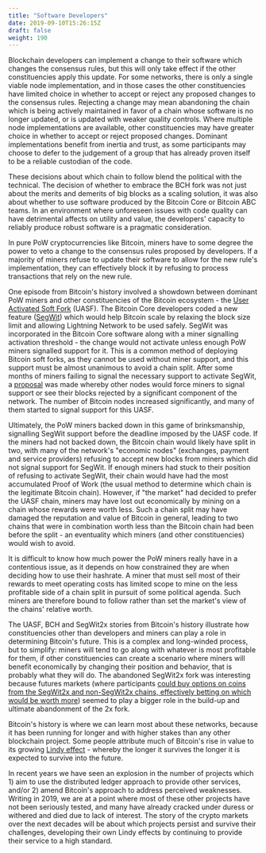 ```yaml
---
title: "Software Developers"
date: 2019-09-10T15:26:15Z
draft: false
weight: 190
---
```




Blockchain developers can implement a change to their software which changes the consensus rules, but this will only take effect if the other constituencies apply this update. For some networks, there is only a single viable node implementation, and in those cases the other constituencies have limited choice in whether to accept or reject any proposed changes to the consensus rules. Rejecting a change may mean abandoning the chain which is being actively maintained in favor of a chain whose software is no longer updated, or is updated with weaker quality controls. Where multiple node implementations are available, other constituencies may have greater choice in whether to accept or reject proposed changes. Dominant implementations benefit from inertia and trust, as some participants may choose to defer to the judgement of a group that has already proven itself to be a reliable custodian of the code. 

These decisions about which chain to follow blend the political with the technical. The decision of whether to embrace the BCH fork was not just about the merits and demerits of big blocks as a scaling solution, it was also about whether to use software produced by the Bitcoin Core or Bitcoin ABC teams. In an environment where unforeseen issues with code quality can have detrimental affects on utility and value, the developers' capacity to reliably produce robust software is a pragmatic consideration.

In pure PoW cryptocurrencies like Bitcoin, miners have to some degree the power to veto a change to the consensus rules proposed by developers. If a majority of miners refuse to update their software to allow for the new rule's implementation, they can effectively block it by refusing to process transactions that rely on the new rule. 

One episode from Bitcoin's history involved a showdown between dominant PoW miners and other constituencies of the Bitcoin ecosystem - the [User Activated Soft Fork](https://medium.com/@jimmysong/bitcoin-uasf-and-skin-in-the-game-7695031c5689) (UASF). The Bitcoin Core developers coded a new feature ([SegWit](https://en.wikipedia.org/wiki/SegWit)) which would help Bitcoin scale by relaxing the block size limit and allowing Lightning Network to be used safely. SegWit was incorporated in the Bitcoin Core software along with a miner signalling activation threshold - the change would not activate unless enough PoW miners signalled support for it. This is a common method of deploying Bitcoin soft forks, as they cannot be used without miner support, and this support must be almost unanimous to avoid a chain split. After some months of miners failing to signal the necessary support to activate SegWit, a [proposal](https://github.com/bitcoin/bips/blob/master/bip-0148.mediawiki) was made whereby other nodes would force miners to signal support or see their blocks rejected by a significant component of the network. The number of Bitcoin nodes increased significantly, and many of them started to signal support for this UASF.

Ultimately, the PoW miners backed down in this game of brinksmanship, signalling SegWit support before the deadline imposed by the UASF code. If the miners had not backed down, the Bitcoin chain would likely have split in two, with many of the network's "economic nodes" (exchanges, payment and service providers) refusing to accept new blocks from miners which did not signal support for SegWit. If enough miners had stuck to their position of refusing to activate SegWit, their chain would have had the most accumulated Proof of Work (the usual method to determine which chain is the legitimate Bitcoin chain). However, if "the market" had decided to prefer the UASF chain, miners may have lost out economically by mining on a chain whose rewards were worth less. Such a chain split may have damaged the reputation and value of Bitcoin in general, leading to two chains that were in combination worth less than the Bitcoin chain had been before the split - an eventuality which miners (and other constituencies) would wish to avoid.

It is difficult to know how much power the PoW miners really have in a contentious issue, as it depends on how constrained they are when deciding how to use their hashrate. A miner that must sell most of their rewards to meet operating costs has limited scope to mine on the less profitable side of a chain split in pursuit of some political agenda. Such miners are therefore bound to follow rather than set the market's view of the chains' relative worth.

The UASF, BCH and SegWit2x stories from Bitcoin's history illustrate how constituencies other than developers and miners can play a role in determining Bitcoin's future. This is a complex and long-winded process, but to simplify: miners will tend to go along with whatever is most profitable for them, if other constituencies can create a scenario where miners will benefit economically by changing their position and behavior, that is probably what they will do. The abandoned SegWit2x fork was interesting because futures markets (where participants [could buy options on coins from the SegWit2x and non-SegWit2x chains, effectively betting on which would be worth more](https://hackernoon.com/why-i-just-bought-90-b2x-bitcoin-SegWit2x-futures-f94d0ee13eb9)) seemed to play a bigger role in the build-up and ultimate abandonment of the 2x fork.

Bitcoin's history is where we can learn most about these networks, because it has been running for longer and with higher stakes than any other blockchain project. Some people attribute much of Bitcoin's rise in value to its growing [Lindy effect](https://en.wikipedia.org/wiki/Lindy_effect) - whereby the longer it survives the longer it is expected to survive into the future.

In recent years we have seen an explosion in the number of projects which 1) aim to use the distributed ledger approach to provide other services, and/or 2) amend Bitcoin's approach to address perceived weaknesses. Writing in 2019, we are at a point where most of these other projects have not been seriously tested, and many have already cracked under duress or withered and died due to lack of interest. The story of the crypto markets over the next decades will be about which projects persist and survive their challenges, developing their own Lindy effects by continuing to provide their service to a high standard.